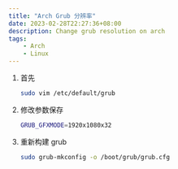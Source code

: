 ```yaml
---
title: "Arch Grub 分辨率"
date: 2023-02-28T22:27:36+08:00
description: Change grub resolution on arch
tags:
    - Arch
    - Linux
---
```


1. 首先

    ```bash
    sudo vim /etc/default/grub
    ```
    
2. 修改参数保存

    ```bash
    GRUB_GFXMODE=1920x1080x32
    ```
3. 重新构建 grub

    ```bash
    sudo grub-mkconfig -o /boot/grub/grub.cfg
    ```
